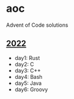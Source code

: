 # aoc
Advent of Code solutions

## [2022](https://adventofcode.com/2022)

* day1: Rust
* day2: C
* day3: C++
* day4: Bash
* day5: Java
* day6: Groovy
